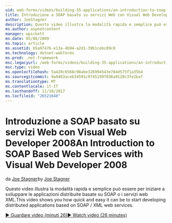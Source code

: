 ```yaml
---
uid: web-forms/videos/building-35-applications/an-introduction-to-soap-based-web-services-with-visual-web-developer-2008
title: Introduzione a SOAP basato su servizi Web con Visual Web Developer 2008 | Documenti Microsoft
author: JoeStagner
description: Questo video illustra la modalità rapida e semplice può essere per iniziare a sviluppare le applicazioni distribuite basate su SOAP o i servizi web XML.
ms.author: aspnetcontent
manager: wpickett
ms.date: 05/08/2009
ms.topic: article
ms.assetid: b5a97476-e13a-4b94-a2d1-39b1cebc89c8
ms.technology: dotnet-webforms
ms.prod: .net-framework
msc.legacyurl: /web-forms/videos/building-35-applications/an-introduction-to-soap-based-web-services-with-visual-web-developer-2008
msc.type: video
ms.openlocfilehash: 5a420c6568c98abe326994543e784d575f1a35b4
ms.sourcegitcommit: 9a9483aceb34591c97451997036a9120c3fe2baf
ms.translationtype: MT
ms.contentlocale: it-IT
ms.lasthandoff: 11/10/2017
ms.locfileid: "26521640"
---
```

<a name="an-introduction-to-soap-based-web-services-with-visual-web-developer-2008"></a><span data-ttu-id="647e4-103">Introduzione a SOAP basato su servizi Web con Visual Web Developer 2008</span><span class="sxs-lookup"><span data-stu-id="647e4-103">An Introduction to SOAP Based Web Services with Visual Web Developer 2008</span></span>
====================
<span data-ttu-id="647e4-104">da [Joe Stagner](https://github.com/JoeStagner)</span><span class="sxs-lookup"><span data-stu-id="647e4-104">by [Joe Stagner](https://github.com/JoeStagner)</span></span>

<span data-ttu-id="647e4-105">Questo video illustra la modalità rapida e semplice può essere per iniziare a sviluppare le applicazioni distribuite basate su SOAP o i servizi web XML.</span><span class="sxs-lookup"><span data-stu-id="647e4-105">This video shows you how quick and easy it can be to start developing distributed applications based on SOAP / XML web services.</span></span>

[<span data-ttu-id="647e4-106">&#9654; Guardare video (minuti 26)</span><span class="sxs-lookup"><span data-stu-id="647e4-106">&#9654; Watch video (26 minutes)</span></span>](https://channel9.msdn.com/Blogs/ASP-NET-Site-Videos/an-introduction-to-soap-based-web-services-with-visual-web-developer-2008)
